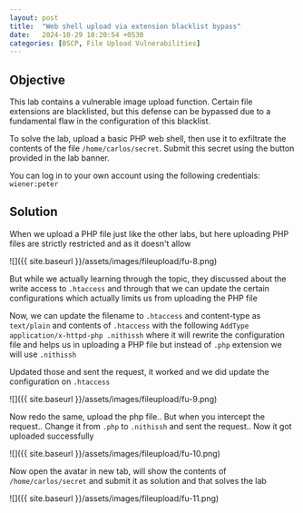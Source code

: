 ```yaml
---
layout: post
title:  "Web shell upload via extension blacklist bypass"
date:   2024-10-29 10:20:54 +0530
categories: [BSCP, File Upload Vulnerabilities]
---
```


## Objective 

This lab contains a vulnerable image upload function. Certain file extensions are blacklisted, but this defense can be bypassed due to a fundamental flaw in the configuration of this blacklist.

To solve the lab, upload a basic PHP web shell, then use it to exfiltrate the contents of the file `/home/carlos/secret`. Submit this secret using the button provided in the lab banner.

You can log in to your own account using the following credentials: `wiener:peter` 

## Solution 

When we upload a PHP file just like the other labs, but here uploading PHP files are strictly restricted and as it doesn't allow 

![]({{ site.baseurl }}/assets/images/fileupload/fu-8.png)

But while we actually learning through the topic, they discussed about the write access to `.htaccess` and through that we can update the certain configurations which actually limits us from uploading the PHP file 

Now, we can update the filename to `.htaccess` and content-type as `text/plain` and contents of `.htaccess` with the following `AddType application/x-httpd-php .nithissh` where it will rewrite the configuration file and helps us in uploading a PHP file but instead of `.php` extension we will use `.nithissh`

Updated those and sent the request, it worked and we did update the configuration on `.htaccess`

![]({{ site.baseurl }}/assets/images/fileupload/fu-9.png)

Now redo the same, upload the php file.. But when you intercept the request.. Change it from `.php` to `.nithissh` and sent the request.. Now it got uploaded successfully 

![]({{ site.baseurl }}/assets/images/fileupload/fu-10.png)

Now open the avatar in new tab, will show the contents of `/home/carlos/secret` and submit it as solution and that solves the lab 

![]({{ site.baseurl }}/assets/images/fileupload/fu-11.png)